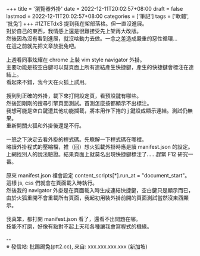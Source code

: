 +++
title = '瀏覽器外掛'
date = 2022-12-11T20:02:57+08:00
draft = false
lastmod = 2022-12-11T20:02:57+08:00
categories = ['筆記']
tags = ['軟體', '批兔']
+++
#1ZTETdxS 提到我在架部落格。但一直沒進展。<br>
對於自己的東西，我情感上還是很難接受先上架再大改版。<br>
然後因為沒有看到進展，就沒啥動力去做。一念之差造成嚴重的惡性循環…<br>
在這之前就先把文章放批兔吧。<br>
<br>
上週看同事炫耀在 chrome 上裝 vim style navigator 外掛。<br>
主要功能是按空白鍵可以幫頁面上所有連結產生快捷鍵，產生的快捷鍵會標注在連結上。<br>
看起來不錯，我今天在火狐上試用。<br>
<br>
搜到到正確的外掛，載下來打開設定頁，看預設鍵有哪些。<br>
然後回剛剛的搜尋引擎頁面測試。首測怎麼按都顯示不出標注。<br>
我想可能是空白鍵遭其他功能攔截，將本用作下捲的 j 鍵設成顯示連結。測試仍無果。<br>
重新開關火狐和外掛後還是不行。<br>
<br>
一怒之下決定去看外掛的程式碼。先瞭解一下程式碼在哪裡。<br>
略讀外掛程式的壓縮檔，推（回）想火狐載外掛時應是讀 manifest.json 的設定。<br>
上網找別人的說法驗證。結果頁面上就莫名出現快捷鍵標注了……趕緊 F12 研究一番。<br>
<br>
原來 manifest.json 裡會設定 content_scripts[*].run_at = "document_start"。<br>
這樣 js, css 們就會在頁面載入時執行。<br>
然後我的 navigator 外掛是在頁面載入時生成連結快捷鍵，空白鍵只是顯示而已，<br>
由於火狐重開不會重載所有頁面，我起初用裝外掛前開的頁面測試當然沒東西顯示。<br>
<br>
我真笨，都打開 manifest.json 看了，還看不出問題在哪。<br>
技能不打磨，好像有點對不起上天和各種讓我會寫程式的機緣。<br>
<br>
--<br>
※ 發信站: 批踢踢兔(ptt2.cc), 來自: xxx.xxx.xxx.xxx (新加坡)<br>
